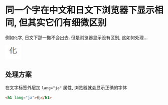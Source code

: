 # 同一个字在中文和日文下浏览器下显示相同, 但其实它们有细微区别

例如`化`字, 日文下那一撇不会出去. 但是浏览器显示没有区别, 这如何处理...

![](./img/Snipaste_2023-02-22_16-39-33.png)

## 处理方案

在文字标签外层加 `lang="ja"` 属性, 浏览器就会显示正确的字体

```html
<h1 lang="ja">化</h1>
```
